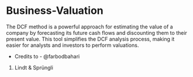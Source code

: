 # Business-Valuation
The DCF method is a powerful approach for estimating the value of a company by forecasting its future cash flows and discounting them to their present value. This tool simplifies the DCF analysis process, making it easier for analysts and investors to perform valuations.

- Credits to - @farbodbahari
  
1.  Lindt & Sprüngli
